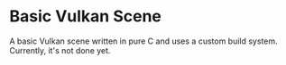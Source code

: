 # Basic Vulkan Scene

A basic Vulkan scene written in pure C and uses a custom build system. Currently, it's not done yet.